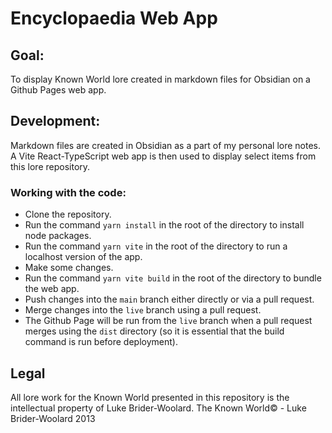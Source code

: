 # Encyclopaedia Web App

## Goal:

To display Known World lore created in markdown files for Obsidian on a Github Pages web app.

## Development:

Markdown files are created in Obsidian as a part of my personal lore notes.
A Vite React-TypeScript web app is then used to display select items from this lore repository.

### Working with the code:

- Clone the repository.
- Run the command `yarn install` in the root of the directory to install node packages.
- Run the command `yarn vite` in the root of the directory to run a localhost version of the app.
- Make some changes.
- Run the command `yarn vite build` in the root of the directory to bundle the web app.
- Push changes into the `main` branch either directly or via a pull request.
- Merge changes into the `live` branch using a pull request.
- The Github Page will be run from the `live` branch when a pull request merges using the `dist` directory (so it is essential that the build command is run before deployment).

## Legal

All lore work for the Known World presented in this repository is the intellectual property of Luke Brider-Woolard.
The Known World© - Luke Brider-Woolard 2013
